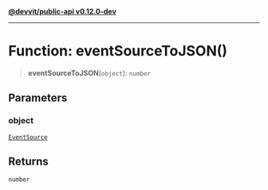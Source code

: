[**@devvit/public-api v0.12.0-dev**](../../../../README.md)

---

# Function: eventSourceToJSON()

> **eventSourceToJSON**(`object`): `number`

## Parameters

### object

[`EventSource`](../../../../enumerations/EventSource.md)

## Returns

`number`
